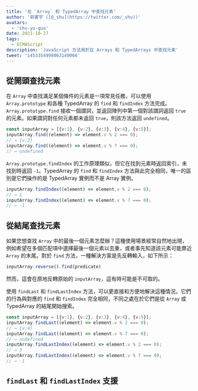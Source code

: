 ```yaml
---
title: '在 `Array` 和 TypedArray 中查找元素'
author: '郭書宇 ([@_shu](https://twitter.com/_shu))'
avatars:
  - 'shu-yu-guo'
date: 2021-10-27
tags:
  - ECMAScript
description: 'JavaScript 方法用於在 Arrays 和 TypedArrays 中查找元素'
tweet: '1453354998063149066'
---
```

## 從開頭查找元素

在 `Array` 中查找滿足某個條件的元素是一項常見任務，可以使用 `Array.prototype` 和各種 TypedArray 的 `find` 和 `findIndex` 方法完成。`Array.prototype.find` 接收一個謂詞，並返回陣列中第一個對該謂詞返回 `true` 的元素。如果謂詞對任何元素都未返回 `true`，則該方法返回 `undefined`。

<!--truncate-->
```js
const inputArray = [{v:1}, {v:2}, {v:3}, {v:4}, {v:5}];
inputArray.find((element) => element.v % 2 === 0);
// → {v:2}
inputArray.find((element) => element.v % 7 === 0);
// → undefined
```

`Array.prototype.findIndex` 的工作原理類似，但它在找到元素時返回索引，未找到時返回 `-1`。TypedArray 的 `find` 和 `findIndex` 方法與此完全相同，唯一的區別是它們操作的是 TypedArray 實例而不是 Array 實例。

```js
inputArray.findIndex((element) => element.v % 2 === 0);
// → 1
inputArray.findIndex((element) => element.v % 7 === 0);
// → -1
```

## 從結尾查找元素

如果您想查找 `Array` 中的最後一個元素怎麼辦？這種使用場景經常自然地出現，例如希望在多個匹配項中選擇最後一個元素以去重，或者事先知道該元素可能靠近 `Array` 的末尾。對於 `find` 方法，一種解決方案是先反轉輸入，如下所示：

```js
inputArray.reverse().find(predicate)
```

然而，這會在原地反轉原始的 `inputArray`，這有時可能是不可取的。

使用 `findLast` 和 `findLastIndex` 方法，可以更直接和方便地解決這種情況。它們的行為與對應的 `find` 和 `findIndex` 完全相同，不同之處在於它們是從 `Array` 或 TypedArray 的結尾開始搜索。

```js
const inputArray = [{v:1}, {v:2}, {v:3}, {v:4}, {v:5}];
inputArray.findLast((element) => element.v % 2 === 0);
// → {v:4}
inputArray.findLast((element) => element.v % 7 === 0);
// → undefined
inputArray.findLastIndex((element) => element.v % 2 === 0);
// → 3
inputArray.findLastIndex((element) => element.v % 7 === 0);
// → -1
```

## `findLast` 和 `findLastIndex` 支援

<feature-support chrome="97"
                 firefox="no https://bugzilla.mozilla.org/show_bug.cgi?id=1704385"
                 safari="partial https://bugs.webkit.org/show_bug.cgi?id=227939"
                 nodejs="no"
                 babel="yes https://github.com/zloirock/core-js#array-find-from-last"></feature-support>
